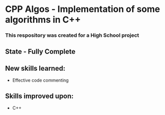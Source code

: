 # CPP Algos - Implementation of some algorithms in C++
### This respository was created for a High School project
## State - Fully Complete
## New skills learned:
* Effective code commenting
## Skills improved upon:
* C++
